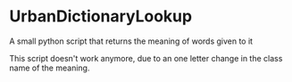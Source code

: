 # UrbanDictionaryLookup
A small python script that returns the meaning of words given to it

This script doesn't work anymore, due to an one letter change in the class name of the meaning.
